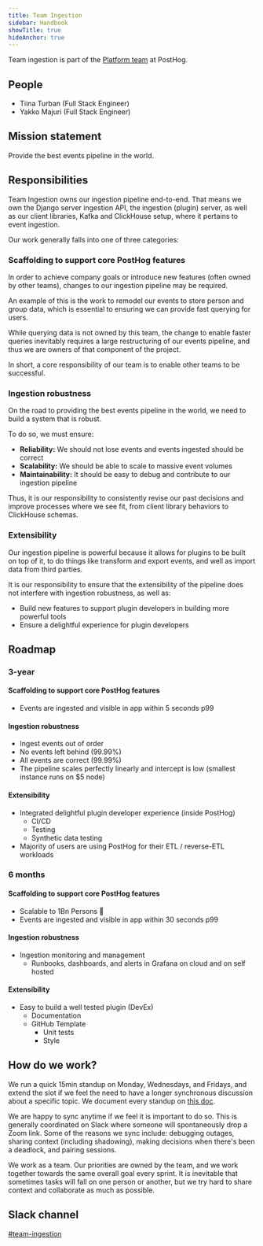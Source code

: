 ```yaml
---
title: Team Ingestion
sidebar: Handbook
showTitle: true
hideAnchor: true
---
```


Team ingestion is part of the [Platform team](/handbook/people/team-structure/platform) at PostHog.

## People

- Tiina Turban (Full Stack Engineer)
- Yakko Majuri (Full Stack Engineer)

## Mission statement

Provide the best events pipeline in the world.

## Responsibilities

Team Ingestion owns our ingestion pipeline end-to-end. That means we own the Django server ingestion API, the ingestion (plugin) server, as well as our client libraries, Kafka and ClickHouse setup, where it pertains to event ingestion.

Our work generally falls into one of three categories:

### Scaffolding to support core PostHog features

In order to achieve company goals or introduce new features (often owned by other teams), changes to our ingestion pipeline may be required.

An example of this is the work to remodel our events to store person and group data, which is essential to ensuring we can provide fast querying for users.

While querying data is not owned by this team, the change to enable faster queries inevitably requires a large restructuring of our events pipeline, and thus we are owners of that component of the project.

In short, a core responsibility of our team is to enable other teams to be successful.

### Ingestion robustness

On the road to providing the best events pipeline in the world, we need to build a system that is robust. 

To do so, we must ensure:

- **Reliability:** We should not lose events and events ingested should be correct
- **Scalability:** We should be able to scale to massive event volumes
- **Maintainability:** It should be easy to debug and contribute to our ingestion pipeline

Thus, it is our responsibility to consistently revise our past decisions and improve processes where we see fit, from client library behaviors to ClickHouse schemas.

### Extensibility

Our ingestion pipeline is powerful because it allows for plugins to be built on top of it, to do things like transform and export events, and well as import data from third parties.

It is our responsibility to ensure that the extensibility of the pipeline does not interfere with ingestion robustness, as well as:

- Build new features to support plugin developers in building more powerful tools
- Ensure a delightful experience for plugin developers

## Roadmap

### 3-year

#### Scaffolding to support core PostHog features

- Events are ingested and visible in app within 5 seconds p99

#### Ingestion robustness

- Ingest events out of order
- No events left behind (99.99%)
- All events are correct (99.99%)
- The pipeline scales perfectly linearly and intercept is low (smallest instance runs on $5 node)

#### Extensibility

- Integrated delightful plugin developer experience (inside PostHog)
    - CI/CD
    - Testing
    - Synthetic data testing
- Majority of users are using PostHog for their ETL / reverse-ETL workloads 

### 6 months

#### Scaffolding to support core PostHog features

- Scalable to 1Bn Persons 🎉
- Events are ingested and visible in app within 30 seconds p99

#### Ingestion robustness

- Ingestion monitoring and management
    - Runbooks, dashboards, and alerts in Grafana on cloud and on self hosted


#### Extensibility

- Easy to build a well tested plugin (DevEx)
    - Documentation
    - GitHub Template
        - Unit tests
        - Style


## How do we work?

We run a quick 15min standup on Monday, Wednesdays, and Fridays, and extend the slot if we feel the need to have a longer synchronous discussion about a specific topic. We document every standup on [this doc](https://docs.google.com/document/d/1iHeef4lWQ4rSBXmaM6A9_GHmARXax7If4B0duo8gFSE/edit?usp=sharing).

We are happy to sync anytime if we feel it is important to do so. This is generally coordinated on Slack where someone will spontaneously drop a Zoom link. Some of the reasons we sync include: debugging outages, sharing context (including shadowing), making decisions when there's been a deadlock, and pairing sessions.

We work as a team. Our priorities are owned by the team, and we work together towards the same overall goal every sprint. It is inevitable that sometimes tasks will fall on one person or another, but we try hard to share context and collaborate as much as possible. 


## Slack channel

[#team-ingestion](https://posthog.slack.com/messages/team-ingestion)
